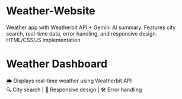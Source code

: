 # Weather-Website
Weather app with Weatherbit API + Gemini AI summary. Features city search, real-time data, error handling, and responsive design. HTML/CSS/JS implementation

# Weather Dashboard  

🌦️ Displays real-time weather using Weatherbit API   
🔍 City search | 📱 Responsive design | 🛠️ Error handling  
